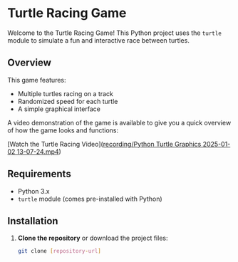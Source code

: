 # Turtle Racing Game

Welcome to the Turtle Racing Game! This Python project uses the `turtle` module to simulate a fun and interactive race between turtles.

## Overview

This game features:
- Multiple turtles racing on a track
- Randomized speed for each turtle
- A simple graphical interface

A video demonstration of the game is available to give you a quick overview of how the game looks and functions:

[Watch the Turtle Racing Video]([recording/Python Turtle Graphics 2025-01-02 13-07-24.mp4](https://github.com/ProjectsRO-hit/Turtle_Coordinate_System/blob/985db978f64765da62ceb818673760518331e674/recording/Python%20Turtle%20Graphics%202025-01-02%2013-07-24.mp4))

## Requirements

- Python 3.x
- `turtle` module (comes pre-installed with Python)

## Installation

1. **Clone the repository** or download the project files:
   ```bash
   git clone [repository-url]

